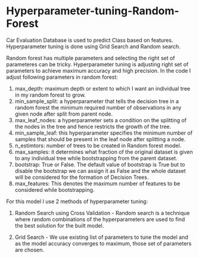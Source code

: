 # Hyperparameter-tuning-Random-Forest
Car Evaluation Database is used to predict Class based on features. Hyperparameter tuning is done using Grid Search and Random search.

Random forest has multiple parameters and selecting the right set of parameteres can be tricky. Hyperparameter tuning is adjusting right set of parameters to achieve maximum accuracy and high precision. In the code I adjust following parameters in random forest:

1. max_depth: maximum depth or extent to which I want an individual tree in my random forest to grow.
2. min_sample_split: a hyperparameter that tells the decision tree in a random forest the minimum required number of observations in any given node after split from parent node. 
3. max_leaf_nodes: a hyperparameter sets a condition on the splitting of the nodes in the tree and hence restricts the growth of the tree. 
4. min_sample_leaf: this hyperparameter specifies the minimum number of samples that should be present in the leaf node after splitting a node.
5. n_estimtors: number of trees to be created in Random forest model.
6. max_samples: it determines what fraction of the original dataset is given to any individual tree while bootstrapping from the parent dataset.
7. bootstrap: True or False. The default value of bootstrap is True but to disable the bootstrap we can assign it as False and the whole dataset will be considered for the formation of Decision Trees.
6. max_features: This denotes the maximum number of features to be considered while bootstrapping.

For this model I use 2 methods of hyperparameter tuning:

1. Random Search using Cross Validation - Random search is a technique where random combinations of the hyperparameters are used to find the best solution for the built model.

2. Grid Search - We use existing list of parameters to tune the model and as the model accuracy converges to maximum, those set of parameters are chosen.
